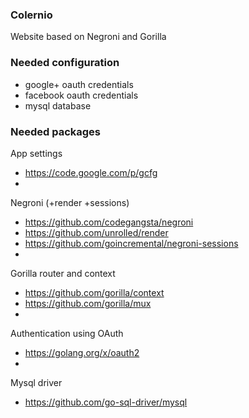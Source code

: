 ### Colernio
Website based on Negroni and Gorilla

### Needed configuration
- google+ oauth credentials
- facebook oauth credentials
- mysql database

### Needed packages
App settings
- https://code.google.com/p/gcfg
- 
Negroni (+render +sessions)
- https://github.com/codegangsta/negroni
- https://github.com/unrolled/render
- https://github.com/goincremental/negroni-sessions
- 
Gorilla router and context
- https://github.com/gorilla/context
- https://github.com/gorilla/mux
- 
Authentication using OAuth
- https://golang.org/x/oauth2
- 
Mysql driver
- https://github.com/go-sql-driver/mysql
